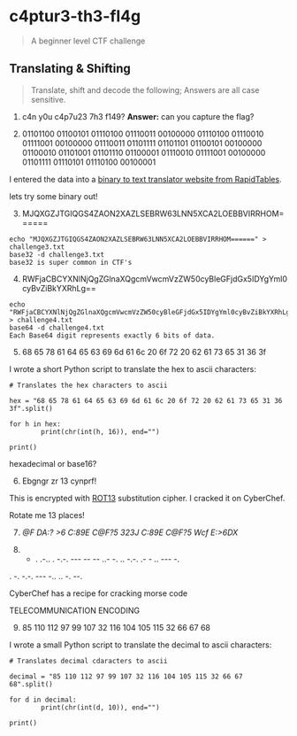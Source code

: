 # c4ptur3-th3-fl4g
> A beginner level CTF challenge

## Translating & Shifting
> Translate, shift and decode the following;
> Answers are all case sensitive.

1. c4n y0u c4p7u23 7h3 f149?
**Answer:** can you capture the flag?

2. 01101100 01100101 01110100 01110011 00100000 01110100 01110010 01111001 00100000 01110011 01101111 01101101 01100101 00100000 01100010 01101001 01101110 01100001 01110010 01111001 00100000 01101111 01110101 01110100 00100001

I entered the data into a [binary to text translator website from RapidTables](https://www.rapidtables.com/convert/number/binary-to-ascii.html).

lets try some binary out!

3. MJQXGZJTGIQGS4ZAON2XAZLSEBRW63LNN5XCA2LOEBBVIRRHOM======

```
echo "MJQXGZJTGIQGS4ZAON2XAZLSEBRW63LNN5XCA2LOEBBVIRRHOM======" > challenge3.txt
base32 -d challenge3.txt 
base32 is super common in CTF's
```

4. RWFjaCBCYXNlNjQgZGlnaXQgcmVwcmVzZW50cyBleGFjdGx5IDYgYml0cyBvZiBkYXRhLg==

```
echo "RWFjaCBCYXNlNjQgZGlnaXQgcmVwcmVzZW50cyBleGFjdGx5IDYgYml0cyBvZiBkYXRhLg==" > challenge4.txt
base64 -d challenge4.txt
Each Base64 digit represents exactly 6 bits of data.
```

5. 68 65 78 61 64 65 63 69 6d 61 6c 20 6f 72 20 62 61 73 65 31 36 3f
 
I wrote a short Python script to translate the hex to ascii characters:

```
# Translates the hex characters to ascii

hex = "68 65 78 61 64 65 63 69 6d 61 6c 20 6f 72 20 62 61 73 65 31 36 3f".split()

for h in hex:
        print(chr(int(h, 16)), end="")

print()
```

hexadecimal or base16?

6. Ebgngr zr 13 cynprf!

This is encrypted with [ROT13](https://en.wikipedia.org/wiki/ROT13) substitution cipher. I cracked it on CyberChef. 

Rotate me 13 places!


7. *@F DA:? >6 C:89E C@F?5 323J C:89E C@F?5 Wcf E:>6DX* 

8. - . .-.. . -.-. --- -- -- ..- -. .. -.-. .- - .. --- -.

. -. -.-. --- -.. .. -. --.

CyberChef has a recipe for cracking morse code

TELECOMMUNICATION  ENCODING 

9. 85 110 112 97 99 107 32 116 104 105 115 32 66 67 68


I wrote a small Python script to translate the decimal to ascii characters:

```
# Translates decimal cdaracters to ascii

decimal = "85 110 112 97 99 107 32 116 104 105 115 32 66 67 68".split()

for d in decimal:
        print(chr(int(d, 10)), end="")

print()
```
